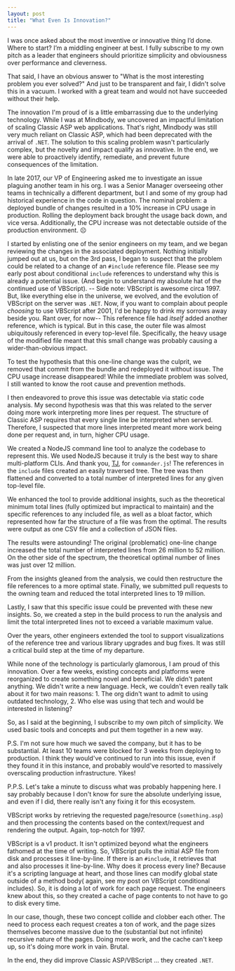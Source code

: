 ```yaml
---
layout: post
title: "What Even Is Innovation?"
---
```

I was once asked about the most inventive or innovative thing I’d done. Where to start? I’m a middling engineer at best. I fully subscribe to my own pitch as a leader that engineers should prioritize simplicity and obviousness over performance and cleverness.

That said, I have an obvious answer to "What is the most interesting problem you ever solved?" And just to be transparent and fair, I didn't solve this in a vacuum. I worked with a great team and would not have succeeded without their help.

The innovation I'm proud of is a little embarrassing due to the underlying technology. While I was at Mindbody, we uncovered an impactful limitation of scaling Classic ASP web applications. That's right, Mindbody was still very much reliant on Classic ASP, which had been deprecated with the arrival of `.NET`. The solution to this scaling problem wasn't particularly complex, but the novelty and impact qualify as innovative. In the end, we were able to proactively identify, remediate, and prevent future consequences of the limitation.

In late 2017, our VP of Engineering asked me to investigate an issue plaguing another team in his org. I was a Senior Manager overseeing other teams in technically a different department, but I and some of my group had historical experience in the code in question. The nominal problem: a deployed bundle of changes resulted in a 10% increase in CPU usage in production. Rolling the deployment back brought the usage back down, and vice versa. Additionally, the CPU increase was not detectable outside of the production environment. ☹️

I started by enlisting one of the senior engineers on my team, and we began reviewing the changes in the associated deployment. Nothing initially jumped out at us, but on the 3rd pass, I began to suspect that the problem could be related to a change of an `#include` reference file. Please see my early post about conditional `include` references to understand why this is already a potential issue. (And begin to understand my absolute hat of the continued use of VBScript). -- Side note: VBScript is awesome circa 1997. But, like everything else in the universe, we evolved, and the evolution of VBScript on the server was `.NET`. Now, if you want to complain about people _choosing_ to use VBScript after 2001, I'd be happy to drink my sorrows away beside you. Rant over, for now-- This reference file had _itself_ added another reference, which is typical. But in this case, the outer file was almost ubiquitously referenced in every top-level file. Specifically, the heavy usage of the modified file meant that this small change was probably causing a wider-than-obvious impact.

To test the hypothesis that this one-line change was the culprit, we removed that commit from the bundle and redeployed it without issue. The CPU usage increase disappeared! While the immediate problem was solved, I still wanted to know the root cause and prevention methods.

I then endeavored to prove this issue was detectable via static code analysis. My second hypothesis was that this was related to the server doing more work interpreting more lines per request. The structure of Classic ASP requires that every single line be interpreted when served. Therefore, I suspected that more lines interpreted meant more work being done per request and, in turn, higher CPU usage.

We created a NodeJS command line tool to analyze the codebase to represent this. We used NodeJS because it truly is the best way to share multi-platform CLIs. And thank you, [TJ](https://github.com/tj), for `commander.js`! The references in the `include` files created an easily traversed tree. The tree was then flattened and converted to a total number of interpreted lines for any given top-level file.

We enhanced the tool to provide additional insights, such as the theoretical minimum total lines (fully optimized but impractical to maintain) and the specific references to any included file, as well as a bloat factor, which represented how far the structure of a file was from the optimal. The results were output as one CSV file and a collection of JSON files.

The results were astounding! The original (problematic) one-line change increased the total number of interpreted lines from 26 million to 52 million. On the other side of the spectrum, the theoretical optimal number of lines was just over 12 million.

From the insights gleaned from the analysis, we could then restructure the file references to a more optimal state. Finally, we submitted pull requests to the owning team and reduced the total interpreted lines to 19 million.

Lastly, I saw that this specific issue could be prevented with these new insights. So, we created a step in the build process to run the analysis and limit the total interpreted lines not to exceed a variable maximum value.

Over the years, other engineers extended the tool to support visualizations of the reference tree and various library upgrades and bug fixes. It was still a critical build step at the time of my departure.

While none of the technology is particularly glamorous, I am proud of this innovation. Over a few weeks, existing concepts and platforms were reorganized to create something novel and beneficial. We didn't patent anything. We didn't write a new language. Heck, we couldn't even really talk about it for two main reasons: 1. The org didn't want to admit to using outdated technology, 2. Who else was using that tech and would be interested in listening?

So, as I said at the beginning, I subscribe to my own pitch of simplicity. We used basic tools and concepts and put them together in a new way.

P.S. I'm not sure how much we saved the company, but it has to be substantial. At least 10 teams were blocked for 3 weeks from deploying to production. I think they would've continued to run into this issue, even if they found it in this instance, and probably would've resorted to massively overscaling production infrastructure. Yikes!

P.P.S. Let's take a minute to discuss what was probably happening here. I say probably because I don't know for sure the absolute underlying issue, and even if I did, there really isn't any fixing it for this ecosystem. 

VBScript works by retrieving the requested page/resource (`something.asp`) and then processing the contents based on the context/request and rendering the output. Again, top-notch for 1997.

VBScript is a v1 product. It isn't optimized beyond what the engineers fathomed at the time of writing. So, VBScript pulls the initial ASP file from disk and processes it line-by-line. If there is an `#include`, it retrieves that and also processes it line-by-line. Why does it process every line? Because it's a scripting language at heart, and those lines can modify global state outside of a method body( again, see my post on VBScript conditional includes). So, it is doing a lot of work for each page request. The engineers knew about this, so they created a cache of page contents to not have to go to disk every time. 

In our case, though, these two concept collide and clobber each other. The need to process each request creates a ton of work, and the page sizes themselves become massive due to the (substantial but not infinite) recursive nature of the pages. Doing more work, and the cache can't keep up, so it's doing more work in vain. Brutal. 

In the end, they did improve Classic ASP/VBScript ... they created `.NET`. 